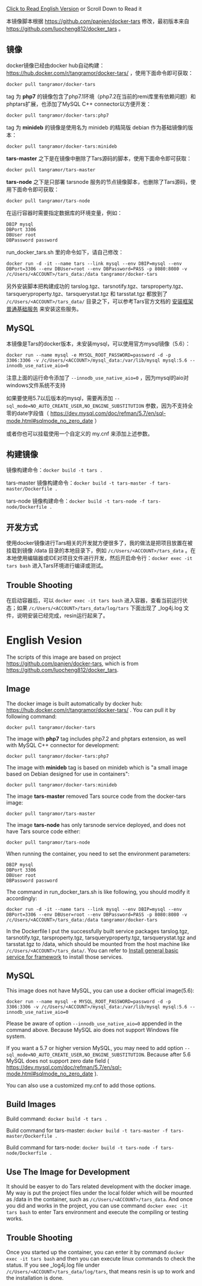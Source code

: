 [Click to Read English Version](https://github.com/tangramor/docker-tars#english-vesion) or Scroll Down to Read it

本镜像脚本根据 https://github.com/panjen/docker-tars 修改，最初版本来自 https://github.com/luocheng812/docker_tars 。


镜像
----

docker镜像已经由docker hub自动构建：https://hub.docker.com/r/tangramor/docker-tars/ ，使用下面命令即可获取：
```
docker pull tangramor/docker-tars
```

tag 为 **php7** 的镜像包含了php7.1环境（php7.2在当前的remi库里有依赖问题）和phptars扩展，也添加了MySQL C++ connector以方便开发：
```
docker pull tangramor/docker-tars:php7
```

tag 为 **minideb** 的镜像是使用名为 minideb 的精简版 debian 作为基础镜像的版本：
```
docker pull tangramor/docker-tars:minideb
```

**tars-master** 之下是在镜像中删除了Tars源码的脚本，使用下面命令即可获取：
```
docker pull tangramor/tars-master
```

**tars-node** 之下是只部署 tarsnode 服务的节点镜像脚本，也删除了Tars源码，使用下面命令即可获取：
```
docker pull tangramor/tars-node
```

在运行容器时需要指定数据库的环境变量，例如：
```
DBIP mysql
DBPort 3306
DBUser root
DBPassword password
```

run_docker_tars.sh 里的命令如下，请自己修改：
```
docker run -d -it --name tars --link mysql --env DBIP=mysql --env DBPort=3306 --env DBUser=root --env DBPassword=PASS -p 8080:8080 -v /c/Users/<ACCOUNT>/tars_data:/data tangramor/docker-tars
```


另外安装脚本把构建成功的 tarslog.tgz、tarsnotify.tgz、tarsproperty.tgz、tarsqueryproperty.tgz、tarsquerystat.tgz 和 tarsstat.tgz 都放到了 `/c/Users/<ACCOUNT>/tars_data/` 目录之下，可以参考Tars官方文档的 [安装框架普通基础服务](https://github.com/Tencent/Tars/blob/master/Install.md#44-%E5%AE%89%E8%A3%85%E6%A1%86%E6%9E%B6%E6%99%AE%E9%80%9A%E5%9F%BA%E7%A1%80%E6%9C%8D%E5%8A%A1) 来安装这些服务。


MySQL
-----

本镜像是Tars的docker版本，未安装mysql，可以使用官方mysql镜像（5.6）：
```
docker run --name mysql -e MYSQL_ROOT_PASSWORD=password -d -p 3306:3306 -v /c/Users/<ACCOUNT>/mysql_data:/var/lib/mysql mysql:5.6 --innodb_use_native_aio=0
```

注意上面的运行命令添加了 `--innodb_use_native_aio=0` ，因为mysql的aio对windows文件系统不支持

如果要使用5.7以后版本的mysql，需要再添加 `--sql_mode=NO_AUTO_CREATE_USER,NO_ENGINE_SUBSTITUTION` 参数，因为不支持全零的date字段值（ https://dev.mysql.com/doc/refman/5.7/en/sql-mode.html#sqlmode_no_zero_date ）

或者你也可以挂载使用一个自定义的 my.cnf 来添加上述参数。


构建镜像 
--------

镜像构建命令：`docker build -t tars .`

tars-master 镜像构建命令：`docker build -t tars-master -f tars-master/Dockerfile .`

tars-node 镜像构建命令：`docker build -t tars-node -f tars-node/Dockerfile .`


开发方式
--------
使用docker镜像进行Tars相关的开发就方便很多了，我的做法是把项目放置在被挂载到镜像 /data 目录的本地目录下，例如 `/c/Users/<ACCOUNT>/tars_data` 。在本地使用编辑器或IDE对项目文件进行开发，然后开启命令行：`docker exec -it tars bash` 进入Tars环境进行编译或测试。


Trouble Shooting
----------------

在启动容器后，可以 `docker exec -it tars bash` 进入容器，查看当前运行状态；如果 `/c/Users/<ACCOUNT>/tars_data/log/tars` 下面出现了 _log4j.log 文件，说明安装已经完成，resin运行起来了。



English Vesion
===============

The scripts of this image are based on project https://github.com/panjen/docker-tars, which is from https://github.com/luocheng812/docker_tars.

Image
------
The docker image is built automatically by docker hub: https://hub.docker.com/r/tangramor/docker-tars/ . You can pull it by following command:
```
docker pull tangramor/docker-tars
```

The image with **php7** tag includes php7.2 and phptars extension, as well with MySQL C++ connector for development:
```
docker pull tangramor/docker-tars:php7
```

The image with **minideb** tag is based on minideb which is "a small image based on Debian designed for use in containers":
```
docker pull tangramor/docker-tars:minideb
```

The image **tars-master** removed Tars source code from the docker-tars image:
```
docker pull tangramor/tars-master
```

The image **tars-node** has only tarsnode service deployed, and does not have Tars source code either:
```
docker pull tangramor/tars-node
```

When running the container, you need to set the environment parameters:
```
DBIP mysql
DBPort 3306
DBUser root
DBPassword password
```

The command in run_docker_tars.sh is like following, you should modify it accordingly:
```
docker run -d -it --name tars --link mysql --env DBIP=mysql --env DBPort=3306 --env DBUser=root --env DBPassword=PASS -p 8080:8080 -v /c/Users/<ACCOUNT>/tars_data:/data tangramor/docker-tars
```

In the Dockerfile I put the successfully built service packages tarslog.tgz, tarsnotify.tgz, tarsproperty.tgz, tarsqueryproperty.tgz, tarsquerystat.tgz and tarsstat.tgz to /data, which should be mounted from the host machine like `/c/Users/<ACCOUNT>/tars_data/`. You can refer to [Install general basic service for framework](https://github.com/Tencent/Tars/blob/master/Install.en.md#44-install-general-basic-service-for-framework) to install those services.


MySQL
-----
This image does not have MySQL, you can use a docker official image(5.6):
```
docker run --name mysql -e MYSQL_ROOT_PASSWORD=password -d -p 3306:3306 -v /c/Users/<ACCOUNT>/mysql_data:/var/lib/mysql mysql:5.6 --innodb_use_native_aio=0
```

Please be aware of option `--innodb_use_native_aio=0` appended in the command above. Because MySQL aio does not support Windows file system.

If you want a 5.7 or higher version MySQL, you may need to add option `--sql_mode=NO_AUTO_CREATE_USER,NO_ENGINE_SUBSTITUTION`. Because after 5.6 MySQL does not support zero date field ( https://dev.mysql.com/doc/refman/5.7/en/sql-mode.html#sqlmode_no_zero_date ).

You can also use a customized my.cnf to add those options.


Build Images
-------------
Build command: `docker build -t tars .`

Build command for tars-master: `docker build -t tars-master -f tars-master/Dockerfile .`

Build command for tars-node: `docker build -t tars-node -f tars-node/Dockerfile .`


Use The Image for Development
------------------------------
It should be easyer to do Tars related development with the docker image. My way is put the project files under the local folder which will be mounted as /data in the container, such as `/c/Users/<ACCOUNT>/tars_data`. And once you did and works in the project, you can use command `docker exec -it tars bash` to enter Tars environment and execute the compiling or testing works.


Trouble Shooting
----------------
Once you started up the container, you can enter it by command `docker exec -it tars bash` and then you can execute linux commands to check the status. If you see _log4j.log file under `/c/Users/<ACCOUNT>/tars_data/log/tars`, that means resin is up to work and the installation is done.


